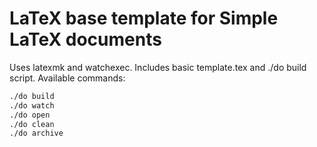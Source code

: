 # LaTeX base template for Simple LaTeX documents

Uses latexmk and watchexec.
Includes basic template.tex and ./do build script.
Available commands:
```sh
./do build
./do watch
./do open
./do clean
./do archive
```

